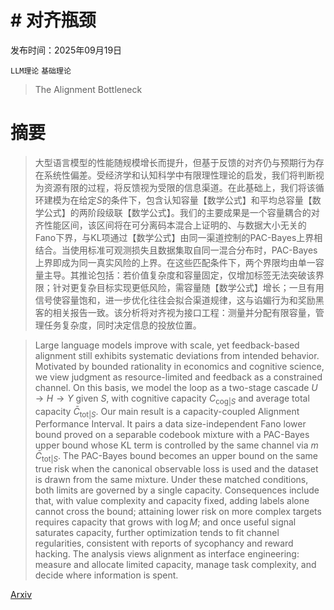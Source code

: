 # # 对齐瓶颈

发布时间：2025年09月19日

`LLM理论` `基础理论`

> The Alignment Bottleneck

# 摘要

> 大型语言模型的性能随规模增长而提升，但基于反馈的对齐仍与预期行为存在系统性偏差。受经济学和认知科学中有限理性理论的启发，我们将判断视为资源有限的过程，将反馈视为受限的信息渠道。在此基础上，我们将该循环建模为在给定$S$的条件下，包含认知容量【数学公式】和平均总容量【数学公式】的两阶段级联【数学公式】。我们的主要成果是一个容量耦合的对齐性能区间，该区间将在可分离码本混合上证明的、与数据大小无关的Fano下界，与KL项通过【数学公式】由同一渠道控制的PAC-Bayes上界相结合。当使用标准可观测损失且数据集取自同一混合分布时，PAC-Bayes上界即成为同一真实风险的上界。在这些匹配条件下，两个界限均由单一容量主导。其推论包括：若价值复杂度和容量固定，仅增加标签无法突破该界限；针对更复杂目标实现更低风险，需容量随【数学公式】增长；一旦有用信号使容量饱和，进一步优化往往会拟合渠道规律，这与谄媚行为和奖励黑客的相关报告一致。该分析将对齐视为接口工程：测量并分配有限容量，管理任务复杂度，同时决定信息的投放位置。

> Large language models improve with scale, yet feedback-based alignment still exhibits systematic deviations from intended behavior. Motivated by bounded rationality in economics and cognitive science, we view judgment as resource-limited and feedback as a constrained channel. On this basis, we model the loop as a two-stage cascade $U \to H \to Y$ given $S$, with cognitive capacity $C_{\text{cog}|S}$ and average total capacity $\bar{C}_{\text{tot}|S}$. Our main result is a capacity-coupled Alignment Performance Interval. It pairs a data size-independent Fano lower bound proved on a separable codebook mixture with a PAC-Bayes upper bound whose KL term is controlled by the same channel via $m \, \bar{C}_{\text{tot}|S}$. The PAC-Bayes bound becomes an upper bound on the same true risk when the canonical observable loss is used and the dataset is drawn from the same mixture. Under these matched conditions, both limits are governed by a single capacity. Consequences include that, with value complexity and capacity fixed, adding labels alone cannot cross the bound; attaining lower risk on more complex targets requires capacity that grows with $\log M$; and once useful signal saturates capacity, further optimization tends to fit channel regularities, consistent with reports of sycophancy and reward hacking. The analysis views alignment as interface engineering: measure and allocate limited capacity, manage task complexity, and decide where information is spent.

[Arxiv](https://arxiv.org/abs/2509.15932)